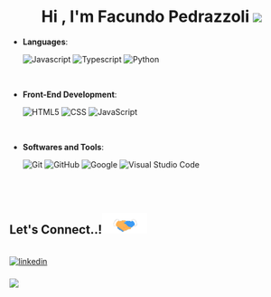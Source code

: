 
<h1 align="center"><b>Hi , I'm Facundo Pedrazzoli </b><img src="https://media.giphy.com/media/hvRJCLFzcasrR4ia7z/giphy.gif" width="35"></h1>

- **Languages**:
    
    ![Javascript](https://img.shields.io/badge/javascript-%23323330.svg?style=for-the-badge&logo=javascript&logoColor=%23F7DF1E)
    ![Typescript](https://img.shields.io/badge/typescript-%23007ACC.svg?style=for-the-badge&logo=typescript&logoColor=white)
    ![Python](https://img.shields.io/badge/Python%20-%2314354C.svg?style=for-the-badge&logo=python&logoColor=white)

<br>   
    
- **Front-End Development**:

   ![HTML5](https://img.shields.io/badge/html5-%23E34F26.svg?style=for-the-badge&logo=html5&logoColor=white)
   ![CSS](https://img.shields.io/badge/CSS%20-%231572B6.svg?style=for-the-badge&logo=css3&logoColor=white)
   ![JavaScript](https://img.shields.io/badge/JavaScript%20-%23F7DF1E.svg?style=for-the-badge&logo=javascript&logoColor=black)

<br>

- **Softwares and Tools**:

    ![Git](https://img.shields.io/badge/git-%23F05033.svg?style=for-the-badge&logo=git&logoColor=white)
    ![GitHub](https://img.shields.io/badge/github-%23121011.svg?style=for-the-badge&logo=github&logoColor=white)
    ![Google](https://img.shields.io/badge/google-%234285F4.svg?style=for-the-badge&logo=google&logoColor=white)
    ![Visual Studio Code](https://img.shields.io/badge/Visual%20Studio%20Code-0078d7.svg?style=for-the-badge&logo=visual-studio-code&logoColor=white)

<br>

<br>

## <b> Let's Connect..!</b><img src="https://github.com/0xAbdulKhalid/0xAbdulKhalid/raw/main/assets/mdImages/handshake.gif" width ="80">
<br>
<div align='left'>
	
<a href="https://linkedin.com/in/facundo-pedrazzoli" target="_blank">
<img src="https://img.shields.io/badge/linkedin:  facundopedrazzoli-%2300acee.svg?color=405DE6&style=for-the-badge&logo=linkedin&logoColor=white" alt=linkedin style="margin-bottom: 5px;"/>
</a>

<br>

<br>

<a href="mailto:pedrazzolifacundo@gmail.com" target="_blank">
<img src="https://img.shields.io/badge/gmail:  pedrazzolifacundo-%23EA4335.svg?style=for-the-badge&logo=gmail&logoColor=white" t=mail style="margin-bottom: 5px;" />
</a>

</div>
